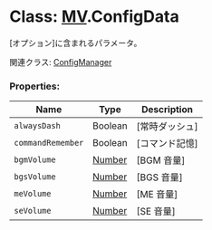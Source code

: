 # Class: [MV](MV.md).ConfigData
[オプション]に含まれるパラメータ。

関連クラス: [ConfigManager](ConfigManager.md)

### Properties:

| Name | Type | Description |
| --- | --- | --- |
| `alwaysDash` | Boolean | [常時ダッシュ] |
| `commandRemember` | Boolean | [コマンド記憶] |
| `bgmVolume` | [Number](Number.md) | [BGM 音量] |
| `bgsVolume` | [Number](Number.md) | [BGS 音量] |
| `meVolume` | [Number](Number.md) | [ME 音量] |
| `seVolume` | [Number](Number.md) | [SE 音量] |

